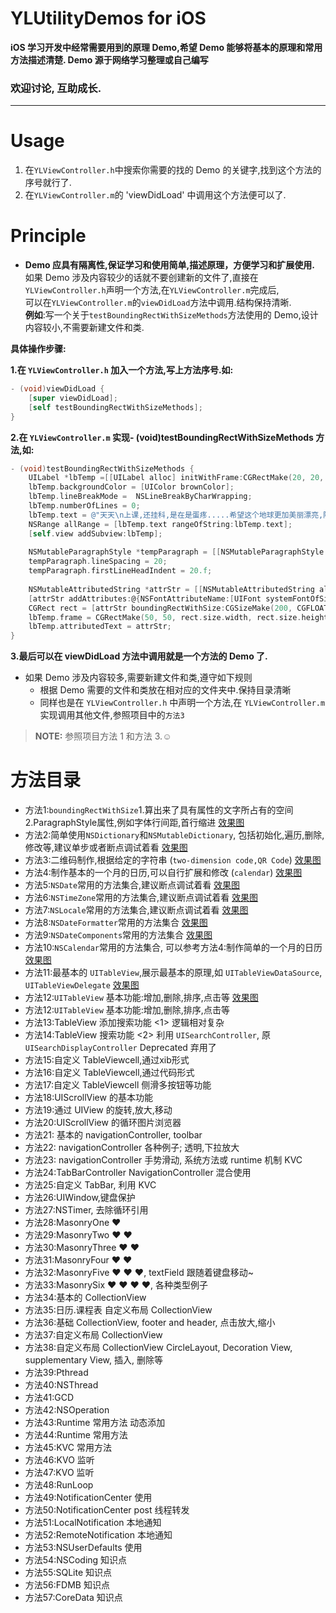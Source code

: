 
# YLUtilityDemos  for  iOS

**iOS 学习开发中经常需要用到的原理 Demo,希望 Demo 能够将基本的原理和常用方法描述清楚. Demo 源于网络学习整理或自己编写**

### 欢迎讨论, 互助成长.
-----------

# Usage

1. 在`YLViewController.h`中搜索你需要的找的 Demo 的关键字,找到这个方法的序号就行了.
2. 在`YLViewController.m`的 'viewDidLoad' 中调用这个方法便可以了.

# Principle
- **Demo 应具有隔离性,保证学习和使用简单,描述原理，方便学习和扩展使用.**    
  如果 Demo 涉及内容较少的话就不要创建新的文件了,直接在`YLViewController.h`声明一个方法,在`YLViewController.m`完成后,  
  可以在`YLViewController.m`的`viewDidLoad`方法中调用.结构保持清晰.    
  **例如**:写一个关于`testBoundingRectWithSizeMethods`方法使用的 Demo,设计内容较小,不需要新建文件和类.   

**具体操作步骤:**    
 
**1.在 `YLViewController.h` 加入一个方法,写上方法序号.如:** 
```objective-c
- (void)viewDidLoad {
    [super viewDidLoad];
    [self testBoundingRectWithSizeMethods];
}
```

 **2.在 `YLViewController.m` 实现- (void)testBoundingRectWithSizeMethods 方法,如:**  
```objective-c
- (void)testBoundingRectWithSizeMethods {
    UILabel *lbTemp =[[UILabel alloc] initWithFrame:CGRectMake(20, 20, 100, 700)];
    lbTemp.backgroundColor = [UIColor brownColor];
    lbTemp.lineBreakMode =  NSLineBreakByCharWrapping;
    lbTemp.numberOfLines = 0;
    lbTemp.text = @"天天\n上课,还挂科,是在是蛋疼.....希望这个地球更加美丽漂亮,随便写些东西都不是容易的事情啊";
    NSRange allRange = [lbTemp.text rangeOfString:lbTemp.text];
    [self.view addSubview:lbTemp];
    
    NSMutableParagraphStyle *tempParagraph = [[NSMutableParagraphStyle alloc] init];
    tempParagraph.lineSpacing = 20;
    tempParagraph.firstLineHeadIndent = 20.f;
    
    NSMutableAttributedString *attrStr = [[NSMutableAttributedString alloc] initWithString:lbTemp.text];
    [attrStr addAttributes:@{NSFontAttributeName:[UIFont systemFontOfSize:25],NSForegroundColorAttributeName:[UIColor redColor],NSParagraphStyleAttributeName:tempParagraph} range:allRange];
    CGRect rect = [attrStr boundingRectWithSize:CGSizeMake(200, CGFLOAT_MAX) options:NSStringDrawingUsesLineFragmentOrigin|NSStringDrawingUsesFontLeading context:nil];
    lbTemp.frame = CGRectMake(50, 50, rect.size.width, rect.size.height);
    lbTemp.attributedText = attrStr;
}

``` 
 **3.最后可以在 viewDidLoad 方法中调用就是一个方法的 Demo 了.**

* 如果 Demo 涉及内容较多,需要新建文件和类,遵守如下规则    
    * 根据 Demo 需要的文件和类放在相对应的文件夹中.保持目录清晰
    * 同样也是在 `YLViewController.h` 中声明一个方法,在 `YLViewController.m` 实现调用其他文件,参照项目中的`方法3`
 
> **NOTE:** 参照项目方法 1 和方法 3.☺   

# 方法目录

- 方法1:`boundingRectWithSize`1.算出来了具有属性的文字所占有的空间 2.ParagraphStyle属性,例如字体行间距,首行缩进
       [效果图](https://raw.githubusercontent.com/jxjgssylsg/YLResources/master/method_1.png)
- 方法2:简单使用`NSDictionary`和`NSMutableDictionary`, 包括初始化,遍历,删除,修改等,建议单步或者断点调试着看
       [效果图](https://raw.githubusercontent.com/jxjgssylsg/YLResources/master/method_2.png)
- 方法3:二维码制作,根据给定的字符串 (`two-dimension code,QR Code`)
       [效果图](https://raw.githubusercontent.com/jxjgssylsg/YLResources/master/method_3.png)
- 方法4:制作基本的一个月的日历,可以自行扩展和修改 (`calendar`)
       [效果图](https://raw.githubusercontent.com/jxjgssylsg/YLResources/master/method_4.png)
- 方法5:`NSDate`常用的方法集合,建议断点调试着看
       [效果图](https://raw.githubusercontent.com/jxjgssylsg/YLResources/master/method_5.png)  
- 方法6:`NSTimeZone`常用的方法集合,建议断点调试着看
       [效果图](https://raw.githubusercontent.com/jxjgssylsg/YLResources/master/method_6.png)  
- 方法7:`NSLocale`常用的方法集合,建议断点调试着看
       [效果图](https://raw.githubusercontent.com/jxjgssylsg/YLResources/master/method_7.png)  
- 方法8:`NSDateFormatter`常用的方法集合
       [效果图](https://raw.githubusercontent.com/jxjgssylsg/YLResources/master/method_8.png) 
- 方法9:`NSDateComponents`常用的方法集合
       [效果图](https://raw.githubusercontent.com/jxjgssylsg/YLResources/master/method_9.png)
- 方法10:`NSCalendar`常用的方法集合, 可以参考方法4:制作简单的一个月的日历
       [效果图](https://raw.githubusercontent.com/jxjgssylsg/YLResources/master/method_10.png)
- 方法11:最基本的 `UITableView`,展示最基本的原理,如 `UITableViewDataSource`, `UITableViewDelegate`
       [效果图](https://raw.githubusercontent.com/jxjgssylsg/YLResources/master/method_11.png)
- 方法12:`UITableView` 基本功能:增加,删除,排序,点击等
       [效果图](https://raw.githubusercontent.com/jxjgssylsg/YLResources/master/method_12.gif)
- 方法12:`UITableView` 基本功能:增加,删除,排序,点击等
- 方法13:TableView 添加搜索功能 <1> 逻辑相对复杂  
- 方法14:TableView 搜索功能 <2> 利用 `UISearchController`, 原 `UISearchDisplayController` Deprecated 弃用了
- 方法15:自定义 TableViewcell,通过xib形式
- 方法16:自定义 TableViewcell,通过代码形式
- 方法17:自定义 TableViewcell 侧滑多按钮等功能
- 方法18:UIScrollView 的基本功能
- 方法19:通过 UIView 的旋转,放大,移动
- 方法20:UIScrollView 的循环图片浏览器
- 方法21: 基本的 navigationController, toolbar
- 方法22: navigationController 各种例子; 透明,下拉放大
- 方法23: navigationController 手势滑动, 系统方法或 runtime 机制 KVC
- 方法24:TabBarController NavigationController 混合使用
- 方法25:自定义 TabBar, 利用 KVC
- 方法26:UIWindow,键盘保护
- 方法27:NSTimer, 去除循环引用
- 方法28:MasonryOne   ❤️
- 方法29:MasonryTwo   ❤️ ❤️
- 方法30:MasonryThree ❤️ ❤️
- 方法31:MasonryFour  ❤️ ❤️
- 方法32:MasonryFive  ❤️ ❤️ ❤️, textField 跟随着键盘移动~
- 方法33:MasonrySix  ❤️ ❤️ ❤️ ❤️, 各种类型例子
- 方法34:基本的 CollectionView
- 方法35:日历.课程表 自定义布局 CollectionView
- 方法36:基础 CollectionView, footer and header, 点击放大,缩小
- 方法37:自定义布局 CollectionView
- 方法38:自定义布局 CollectionView CircleLayout, Decoration View, supplementary View, 插入, 删除等
- 方法39:Pthread
- 方法40:NSThread
- 方法41:GCD
- 方法42:NSOperation
- 方法43:Runtime 常用方法 动态添加
- 方法44:Runtime 常用方法
- 方法45:KVC 常用方法
- 方法46:KVO 监听
- 方法47:KVO 监听
- 方法48:RunLoop
- 方法49:NotificationCenter 使用
- 方法50:NotificationCenter post 线程转发
- 方法51:LocalNotification 本地通知
- 方法52:RemoteNotification 本地通知
- 方法53:NSUserDefaults 使用
- 方法54:NSCoding 知识点
- 方法55:SQLite 知识点
- 方法56:FDMB 知识点
- 方法57:CoreData 知识点
